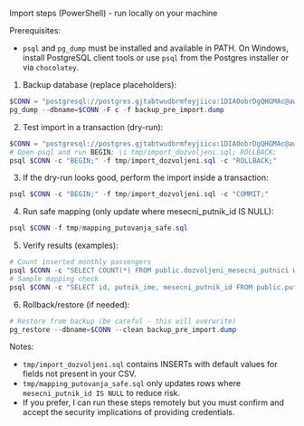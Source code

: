 Import steps (PowerShell) - run locally on your machine

Prerequisites:
- `psql` and `pg_dump` must be installed and available in PATH. On Windows, install PostgreSQL client tools or use `psql` from the Postgres installer or via `chocolatey`.

1) Backup database (replace placeholders):

```powershell
$CONN = "postgresql://postgres.gjtabtwudbrmfeyjiicu:1DIA0obrDgQHGMAc@aws-0-eu-central-1.pooler.supabase.com:6543/postgres"
pg_dump --dbname=$CONN -F c -f backup_pre_import.dump
```

2) Test import in a transaction (dry-run):

```powershell
$CONN = "postgresql://postgres.gjtabtwudbrmfeyjiicu:1DIA0obrDgQHGMAc@aws-0-eu-central-1.pooler.supabase.com:6543/postgres"
# Open psql and run BEGIN; \i tmp/import_dozvoljeni.sql; ROLLBACK;
psql $CONN -c "BEGIN;" -f tmp/import_dozvoljeni.sql -c "ROLLBACK;"
```

3) If the dry-run looks good, perform the import inside a transaction:

```powershell
psql $CONN -c "BEGIN;" -f tmp/import_dozvoljeni.sql -c "COMMIT;"
```

4) Run safe mapping (only update where mesecni_putnik_id IS NULL):

```powershell
psql $CONN -f tmp/mapping_putovanja_safe.sql
```

5) Verify results (examples):

```powershell
# Count inserted monthly passengers
psql $CONN -c "SELECT COUNT(*) FROM public.dozvoljeni_mesecni_putnici WHERE created_at >= now() - interval '1 day';"
# Sample mapping check
psql $CONN -c "SELECT id, putnik_ime, mesecni_putnik_id FROM public.putovanja_istorija WHERE putnik_ime IN ('Radnik Test','Ljilja Andrejic','Ucenik Test') ORDER BY datum LIMIT 20;"
```

6) Rollback/restore (if needed):

```powershell
# Restore from backup (be careful - this will overwrite)
pg_restore --dbname=$CONN --clean backup_pre_import.dump
```

Notes:
- `tmp/import_dozvoljeni.sql` contains INSERTs with default values for fields not present in your CSV.
- `tmp/mapping_putovanja_safe.sql` only updates rows where `mesecni_putnik_id IS NULL` to reduce risk.
- If you prefer, I can run these steps remotely but you must confirm and accept the security implications of providing credentials.
